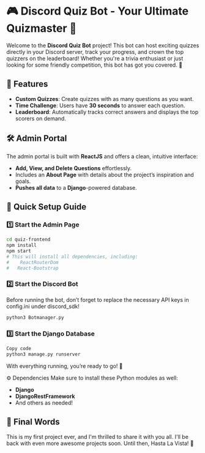 # 🎮 Discord Quiz Bot - Your Ultimate Quizmaster 🧠
Welcome to the **Discord Quiz Bot**  project! This bot can host exciting quizzes directly in your Discord server, track your progress, and crown the top quizzers on the leaderboard! Whether you're a trivia enthusiast or just looking for some friendly competition, this bot has got you covered. 🎉

## 🚀 Features
- **Custom Quizzes**: Create quizzes with as many questions as you want.
- **Time Challenge**: Users have **30 seconds** to answer each question.
- **Leaderboard**: Automatically tracks correct answers and displays the top scorers on demand.

## 🛠️ Admin Portal
The admin portal is built with **ReactJS** and offers a clean, intuitive interface:
- **Add, View, and Delete Questions** effortlessly.
- Includes an **About Page** with details about the project’s inspiration and goals.
- **Pushes all data** to a **Django**-powered database.
## 🎯 Quick Setup Guide

### 1️⃣ Start the Admin Page
```bash
cd quiz-frontend
npm install
npm start
# This will install all dependencies, including:
#    ReactRouterDom
#   React-Bootstrap
```

### 2️⃣ Start the Discord Bot
Before running the bot, don’t forget to replace the necessary API keys in config.ini under discord_sdk!

```bash
python3 Botmanager.py
```
### 3️⃣ Start the Django Database
```bash
Copy code
python3 manage.py runserver
```

With everything running, you’re ready to go! 🎉

⚙️ Dependencies
Make sure to install these Python modules as well:
- **Django**
- **DjangoRestFramework**
- And others as needed!

## 🎉 Final Words
This is my first project ever, and I'm thrilled to share it with you all. I'll be back with even more awesome projects soon. Until then, Hasta La Vista! 👋